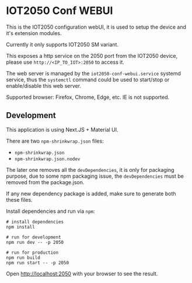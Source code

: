 # IOT2050 Conf WEBUI

This is the IOT2050 configuration webUI, it is used to setup the device and it's
extension modules.

Currently it only supports IOT2050 SM variant.

This exposes a http service on the 2050 port from the IOT2050 device, please use
`http://<IP_TO_IOT>:2050` to access it.

The web server is managed by the `iot2050-conf-webui.service` systemd service,
thus the `systemctl` command could be used to start/stop or enable/disable this
web server.

Supported browser: Firefox, Chrome, Edge, etc. IE is not supported.

## Development 

This application is using Next.JS + Material UI.

There are two `npm-shrinkwrap.json` files:

- `npm-shrinkwrap.json`
- `npm-shrinkwrap.json.nodev`

The later one removes all the `devDependencies`, it is only for packaging
purpose, due to some npm packaging issue, the `devDependencies` must be removed
from the package.json.

If any new dependency package is added, make sure to generate both these files.

Install dependencies and run via `npm`:

```shell
# install dependencies
npm install

# run for development
npm run dev -- -p 2050

# run for production
npm run build
npm run start -- -p 2050
```

Open [http://localhost:2050](http://localhost:2050) with your browser to see the
result.
